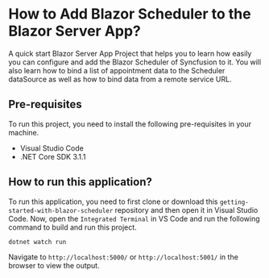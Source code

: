 # How to Add Blazor Scheduler to the Blazor Server App?
A quick start Blazor Server App Project that helps you to learn how easily you can configure and add the Blazor Scheduler of Syncfusion to it. You will also learn how to bind a list of appointment data to the Scheduler dataSource as well as how to bind data from a remote service URL.

## Pre-requisites
To run this project, you need to install the following pre-requisites in your machine.
* Visual Studio Code
* .NET Core SDK 3.1.1

## How to run this application?
To run this application, you need to first clone or download this `getting-started-with-blazor-scheduler` repository and then open it in  Visual Studio Code. Now, open the `Integrated Terminal` in VS Code and run the following command to build and run this project.

```
dotnet watch run
```
Navigate to `http://localhost:5000/` or `http://localhost:5001/` in the browser to view the output.
